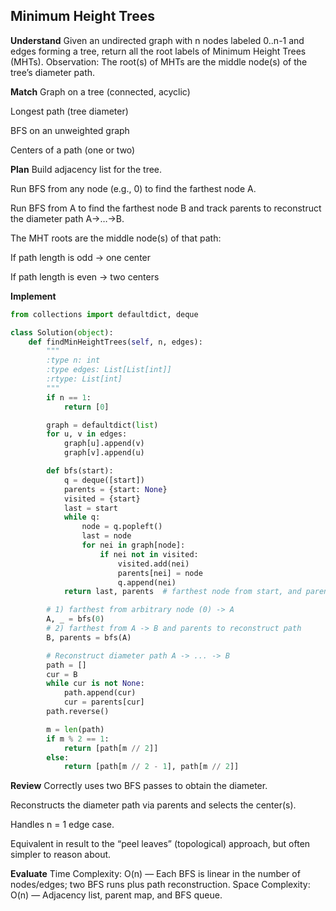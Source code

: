 ## Minimum Height Trees
**Understand**
Given an undirected graph with n nodes labeled 0..n-1 and edges forming a tree, return all the root labels of Minimum Height Trees (MHTs).
Observation: The root(s) of MHTs are the middle node(s) of the tree’s diameter path.

**Match**
Graph on a tree (connected, acyclic)

Longest path (tree diameter)

BFS on an unweighted graph

Centers of a path (one or two)

**Plan**
Build adjacency list for the tree.

Run BFS from any node (e.g., 0) to find the farthest node A.

Run BFS from A to find the farthest node B and track parents to reconstruct the diameter path A→…→B.

The MHT roots are the middle node(s) of that path:

If path length is odd → one center

If path length is even → two centers

**Implement**
```python
from collections import defaultdict, deque

class Solution(object):
    def findMinHeightTrees(self, n, edges):
        """
        :type n: int
        :type edges: List[List[int]]
        :rtype: List[int]
        """
        if n == 1:
            return [0]

        graph = defaultdict(list)
        for u, v in edges:
            graph[u].append(v)
            graph[v].append(u)

        def bfs(start):
            q = deque([start])
            parents = {start: None}
            visited = {start}
            last = start
            while q:
                node = q.popleft()
                last = node
                for nei in graph[node]:
                    if nei not in visited:
                        visited.add(nei)
                        parents[nei] = node
                        q.append(nei)
            return last, parents  # farthest node from start, and parent map

        # 1) farthest from arbitrary node (0) -> A
        A, _ = bfs(0)
        # 2) farthest from A -> B and parents to reconstruct path
        B, parents = bfs(A)

        # Reconstruct diameter path A -> ... -> B
        path = []
        cur = B
        while cur is not None:
            path.append(cur)
            cur = parents[cur]
        path.reverse()

        m = len(path)
        if m % 2 == 1:
            return [path[m // 2]]
        else:
            return [path[m // 2 - 1], path[m // 2]]
```

**Review**
Correctly uses two BFS passes to obtain the diameter.

Reconstructs the diameter path via parents and selects the center(s).

Handles n = 1 edge case.

Equivalent in result to the “peel leaves” (topological) approach, but often simpler to reason about.

**Evaluate**
Time Complexity: O(n) — Each BFS is linear in the number of nodes/edges; two BFS runs plus path reconstruction.
Space Complexity: O(n) — Adjacency list, parent map, and BFS queue.